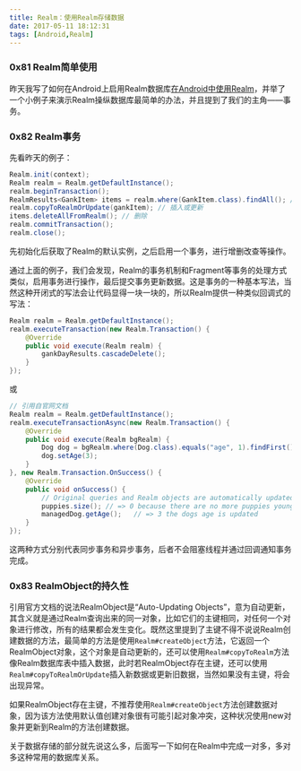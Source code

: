 ```yaml
---
title: Realm：使用Realm存储数据
date: 2017-05-11 18:12:31
tags: [Android,Realm]
---
```


### 0x81 Realm简单使用

昨天我写了如何在Android上启用Realm数据库[在Android中使用Realm](https://fioneragh.github.io/2017/05/10/%E5%9C%A8Android%E4%B8%AD%E4%BD%BF%E7%94%A8Realm/)，并举了一个小例子来演示Realm操纵数据库最简单的办法，并且提到了我们的主角——事务。

### 0x82 Realm事务

先看昨天的例子：

```Java
Realm.init(context);
Realm realm = Realm.getDefaultInstance();
realm.beginTransaction();
RealmResults<GankItem> items = realm.where(GankItem.class).findAll(); // 查询
realm.copyToRealmOrUpdate(gankItem); // 插入或更新
items.deleteAllFromRealm(); // 删除
realm.commitTransaction();
realm.close();
```

先初始化后获取了Realm的默认实例，之后启用一个事务，进行增删改查等操作。

通过上面的例子，我们会发现，Realm的事务机制和Fragment等事务的处理方式类似，启用事务进行操作，最后提交事务更新数据。这是事务的一种基本写法，当然这种开闭式的写法会让代码显得一块一块的，所以Realm提供一种类似回调式的写法：

```Java
Realm realm = Realm.getDefaultInstance();
realm.executeTransaction(new Realm.Transaction() {
    @Override
    public void execute(Realm realm) {
        gankDayResults.cascadeDelete();
    }
});
```

或

```Java
// 引用自官网文档
Realm realm = Realm.getDefaultInstance();
realm.executeTransactionAsync(new Realm.Transaction() {
    @Override
    public void execute(Realm bgRealm) {
        Dog dog = bgRealm.where(Dog.class).equals("age", 1).findFirst();
        dog.setAge(3);
    }
}, new Realm.Transaction.OnSuccess() {
    @Override
    public void onSuccess() {
        // Original queries and Realm objects are automatically updated.
        puppies.size(); // => 0 because there are no more puppies younger than 2 years old
        managedDog.getAge();   // => 3 the dogs age is updated
    }
});
```

这两种方式分别代表同步事务和异步事务，后者不会阻塞线程并通过回调通知事务完成。

### 0x83 RealmObject的持久性

引用官方文档的说法RealmObject是“Auto-Updating Objects”，意为自动更新，其含义就是通过Realm查询出来的同一对象，比如它们的主键相同，对任何一个对象进行修改，所有的结果都会发生变化。既然这里提到了主键不得不说说Realm创建数据的方法，最简单的方法是使用`Realm#createObject`方法，它返回一个RealmObject对象，这个对象是自动更新的，还可以使用`Realm#copyToRealm`方法像Realm数据库表中插入数据，此时若RealmObject存在主键，还可以使用`Realm#copyToRealmOrUpdate`插入新数据或更新旧数据，当然如果没有主键，将会出现异常。

如果RealmObject存在主键，不推荐使用`Realm#createObject`方法创建数据对象，因为该方法使用默认值创建对象很有可能引起对象冲突，这种状况使用new对象并更新到Realm的方法创建数据。

关于数据存储的部分就先说这么多，后面写一下如何在Realm中完成一对多，多对多这种常用的数据库关系。
